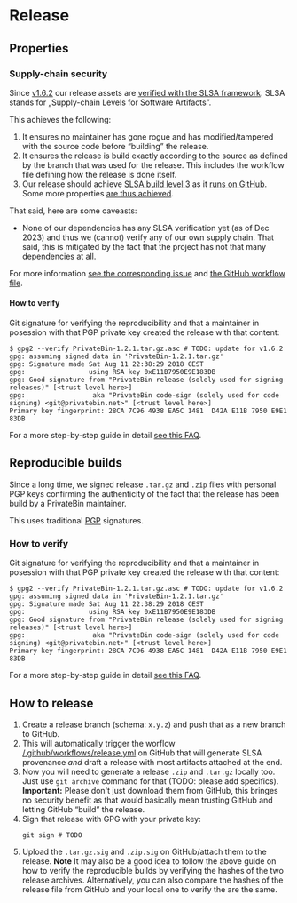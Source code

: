 # Release

## Properties

### Supply-chain security

Since [v1.6.2](https://github.com/PrivateBin/PrivateBin/releases/tag/1.6.2) our release assets are [verified with the SLSA framework](https://slsa.dev/).
SLSA stands for „Supply-chain Levels for Software Artifacts”.

This achieves the following:
1. It ensures no maintainer has gone rogue and has modified/tampered with the source code before “building” the release.
2. It ensures the release is build exactly according to the source as defined by the branch that was used for the release.
   This includes the workflow file defining how the release is done itself.
3. Our release should achieve [SLSA build level 3](https://slsa.dev/spec/v1.0/levels#build-l3) as it [runs on GitHub](https://slsa.dev/spec/v1.0/threats). Some more properties [are thus achieved](https://slsa.dev/spec/v1.0/threats). 

That said, here are some caveasts:
* None of our dependencies has any SLSA verification yet (as of Dec 2023) and thus we (cannot) verify any of our own supply chain.
  That said, this is mitigated by the fact that the project has not that many dependencies at all.

For more information [see the corresponding issue](https://github.com/PrivateBin/PrivateBin/issues/1169) and [the GitHub workflow file](/.github/workflows/release.yml).

#### How to verify

Git signature for verifying the reproducibility and that a maintainer in posession with that PGP private key created the release with that content:
```
$ gpg2 --verify PrivateBin-1.2.1.tar.gz.asc # TODO: update for v1.6.2
gpg: assuming signed data in 'PrivateBin-1.2.1.tar.gz'
gpg: Signature made Sat Aug 11 22:38:29 2018 CEST
gpg:                using RSA key 0xE11B7950E9E183DB
gpg: Good signature from "PrivateBin release (solely used for signing releases)" [<trust level here>]
gpg:                 aka "PrivateBin code-sign (solely used for code signing) <git@privatebin.net>" [<trust level here>]
Primary key fingerprint: 28CA 7C96 4938 EA5C 1481  D42A E11B 7950 E9E1 83DB
```

For a more step-by-step guide in detail [see this FAQ](https://github.com/PrivateBin/PrivateBin/wiki/FAQ#how-can-i-securely-clonedownload-your-project).

## Reproducible builds

Since a long time, we signed release `.tar.gz` and `.zip` files with personal PGP keys confirming the authenticity of the fact that the release has been build by a PrivateBin maintainer.

This uses traditional [PGP](https://en.wikipedia.org/wiki/Pretty_Good_Privacy) signatures.

### How to verify

Git signature for verifying the reproducibility and that a maintainer in posession with that PGP private key created the release with that content:
```
$ gpg2 --verify PrivateBin-1.2.1.tar.gz.asc # TODO: update for v1.6.2
gpg: assuming signed data in 'PrivateBin-1.2.1.tar.gz'
gpg: Signature made Sat Aug 11 22:38:29 2018 CEST
gpg:                using RSA key 0xE11B7950E9E183DB
gpg: Good signature from "PrivateBin release (solely used for signing releases)" [<trust level here>]
gpg:                 aka "PrivateBin code-sign (solely used for code signing) <git@privatebin.net>" [<trust level here>]
Primary key fingerprint: 28CA 7C96 4938 EA5C 1481  D42A E11B 7950 E9E1 83DB
```

For a more step-by-step guide in detail [see this FAQ](https://github.com/PrivateBin/PrivateBin/wiki/FAQ#how-can-i-securely-clonedownload-your-project).

## How to release

1. Create a release branch (schema: `x.y.z`) and push that as a new branch to GitHub.
2. This will automatically trigger the worflow [/.github/workflows/release.yml](/.github/workflows/release.yml) on GitHub that will generate SLSA provenance _and_ draft a release with most artifacts attached at the end.
3. Now you will need to generate a release `.zip` and `.tar.gz` locally too. Just use `git archive` command for that (TODO: please add specifics).
   **Important:** Please don't just download them from GitHub, this bringes no security benefit as that would basically mean trusting GitHub and letting GitHub “build” the release. 
4. Sign that release with GPG with your private key:
   ```
   git sign # TODO
   ```
5. Upload the `.tar.gz.sig` and `.zip.sig` on GitHub/attach them to the release.
   **Note** It may also be a good idea to follow the above guide on how to verify the reproducible builds by verifying the hashes of the two release archives.
     Alternatively, you can also compare the hashes of the release file from GitHub and your local one to verify the are the same.
